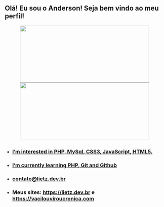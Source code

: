 ## Olá! Eu sou o Anderson! Seja bem vindo ao meu perfil!

<div align="center">
  <a href="https://github.com/andersonlietz">
  <img height="180em" width="90%" src="https://github-readme-stats.vercel.app/api?username=andersonlietz&show_icons=true&theme=dark&include_all_commits=true&count_private=true"/>
  <img height="180em" width="90%" src="https://github-readme-stats.vercel.app/api/top-langs/?username=andersonlietz&layout=compact&langs_count=7&theme=dark"/>
</div>

## 

- ###  I’m interested in **PHP**, **MySql**, **CSS3**, **JavaScript**, **HTML5**.
- ###  I’m currently learning **PHP**, **Git** and **Github**
- ###  <a href="emailto:contato@lietz.dev.br"> contato@lietz.dev.br </a>
- ###  Meus sites: https://lietz.dev.br e https://vacilouviroucronica.com

<!---
andersonlietz/andersonlietz is a ✨ special ✨ repository because its `README.md` (this file) appears on your GitHub profile.
You can click the Preview link to take a look at your changes.
--->
